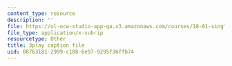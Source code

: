 ```yaml
---
content_type: resource
description: ''
file: https://ol-ocw-studio-app-qa.s3.amazonaws.com/courses/18-01-single-variable-calculus-fall-2006/087631812999c1086e979295f36ffb74_9v25gg2qJYE.srt
file_type: application/x-subrip
resourcetype: Other
title: 3play caption file
uid: 08763181-2999-c108-6e97-9295f36ffb74
---
```

